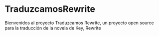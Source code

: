 # TraduzcamosRewrite

Bienvenidos al proyecto Traduzcamos Rewrite, un proyecto open source para la traducción de la novela de Key, Rewrite

